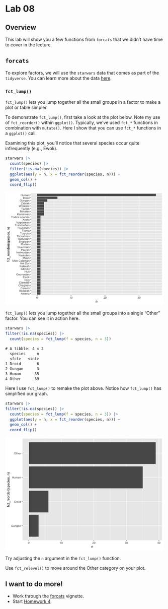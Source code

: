 # Lab 08


## Overview

This lab will show you a few functions from `forcats` that we didn’t
have time to cover in the lecture.

## `forcats`

To explore factors, we will use the `starwars` data that comes as part
of the `tidyverse`. You can learn more about the data
[here](https://dplyr.tidyverse.org/reference/starwars.html).

### `fct_lump()`

`fct_lump()` lets you lump together all the small groups in a factor to
make a plot or table simpler.

To demonstrate `fct_lump()`, first take a look at the plot below. Note
my use of `fct_reorder()` within `ggplot()`. Typically, we’ve used
`fct_*` functions in combination with `mutate()`. Here I show that you
can use `fct_*` functions in a `ggplot()` call.

Examining this plot, you’ll notice that several species occur quite
infrequently (e.g., Ewok).

``` r
starwars |>
  count(species) |>
  filter(!is.na(species)) |> 
  ggplot(aes(y = n, x = fct_reorder(species, n))) +
  geom_col() + 
  coord_flip()
```

![](lab-08_files/figure-commonmark/unnamed-chunk-2-1.png)

`fct_lump()` lets you lump together all the small groups into a single
“Other” factor. You can see it in action here.

``` r
starwars |>   
filter(!is.na(species)) |>
  count(species = fct_lump(f = species, n = 3))
```

    # A tibble: 4 × 2
      species     n
      <fct>   <int>
    1 Droid       6
    2 Gungan      3
    3 Human      35
    4 Other      39

Here I use `fct_lump()` to remake the plot above. Notice how
`fct_lump()` has simplified our graph.

``` r
starwars |>   
filter(!is.na(species)) |>
  count(species = fct_lump(f = species, n = 3)) |> 
  ggplot(aes(y = n, x = fct_reorder(species, n))) +
  geom_col() + 
  coord_flip()
```

![](lab-08_files/figure-commonmark/unnamed-chunk-4-1.png)

Try adjusting the `n` argument in the `fct_lump()` function.

Use `fct_relevel()` to move around the Other category on your plot.

## I want to do more!

- Work through the
  [forcats](https://forcats.tidyverse.org/articles/forcats.html)
  vignette.
- Start [Homework 4](hw-04.md).
